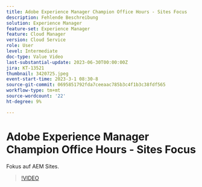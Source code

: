 ```yaml
---
title: Adobe Experience Manager Champion Office Hours - Sites Focus
description: Fehlende Beschreibung
solution: Experience Manager
feature-set: Experience Manager
feature: Cloud Manager
version: Cloud Service
role: User
level: Intermediate
doc-type: Value Video
last-substantial-update: 2023-06-30T00:00:00Z
jira: KT-13521
thumbnail: 3420725.jpeg
event-start-time: 2023-3-1 08:30-8
source-git-commit: 0695851792fda7ceeaac785b3c4f1b3c38fdf565
workflow-type: tm+mt
source-wordcount: '22'
ht-degree: 9%

---
```



# Adobe Experience Manager Champion Office Hours - Sites Focus

Fokus auf AEM Sites.

>[!VIDEO](https://video.tv.adobe.com/v/3420725/?learn=on)
